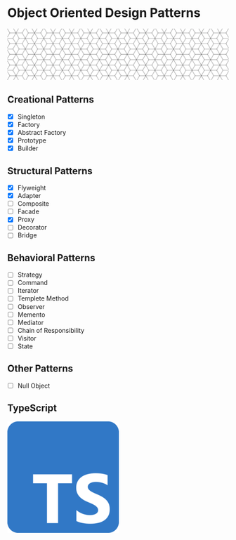 # Object Oriented Design Patterns

![](readme-res/pattern.png "Design Pattern")

## Creational Patterns
- [x] Singleton
- [x] Factory
- [x] Abstract Factory
- [x] Prototype
- [x] Builder

## Structural Patterns
- [x] Flyweight
- [x] Adapter
- [ ] Composite
- [ ] Facade
- [x] Proxy
- [ ] Decorator
- [ ] Bridge

## Behavioral Patterns
- [ ] Strategy
- [ ] Command
- [ ] Iterator
- [ ] Templete Method
- [ ] Observer
- [ ] Memento
- [ ] Mediator
- [ ] Chain of Responsibility
- [ ] Visitor
- [ ] State

## Other Patterns
- [ ] Null Object

## TypeScript

[![](readme-res/ts.png "TypeScript")](https://www.typescriptlang.org/)
